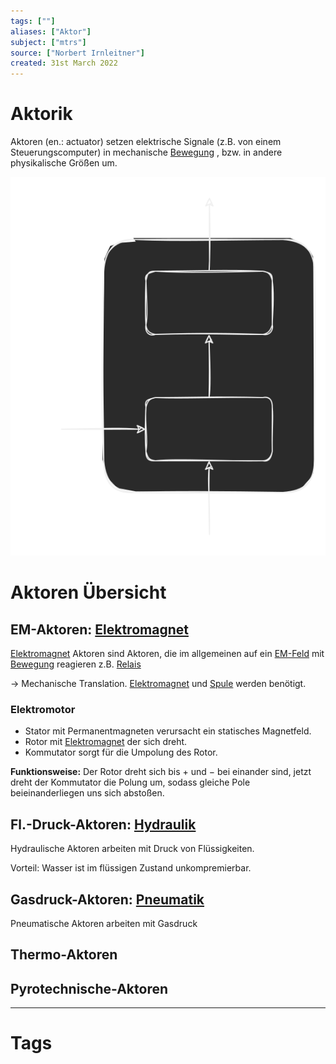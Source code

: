 ```yaml
---
tags: [""]
aliases: ["Aktor"]
subject: ["mtrs"]
source: ["Norbert Irnleitner"]
created: 31st March 2022
---
```


# Aktorik

Aktoren (en.: actuator) setzen elektrische Signale (z.B. von einem Steuerungscomputer) in mechanische [Bewegung](../physik/Kinematik.md) , bzw. in andere physikalische Größen um.

![Aktor_BSB](assets/Aktor_BSB.svg)

# Aktoren Übersicht

## EM-Aktoren: [Elektromagnet](../Physik/Elektromagnet.md)

[Elektromagnet](../Physik/Elektromagnet.md) Aktoren sind Aktoren, die im allgemeinen auf ein [EM-Feld](../Physik/Elektromagnetische%20Wellen.md) mit [Bewegung](../physik/Kinematik.md) reagieren z.B. [Relais](Relais.md)

$\rightarrow$ Mechanische Translation. [Elektromagnet](../Physik/Elektromagnet.md) und [Spule](../Elektrodynamik/Induktivitäten.md) werden benötigt.

### Elektromotor

- Stator mit Permanentmagneten verursacht ein statisches Magnetfeld.
- Rotor mit [Elektromagnet](../Physik/Elektromagnet.md) der sich dreht.
- Kommutator sorgt für die Umpolung des Rotor.

**Funktionsweise:** Der Rotor dreht sich bis $+$ und $-$ bei einander sind, jetzt dreht der Kommutator die Polung um, sodass gleiche Pole beieinanderliegen uns sich abstoßen.

## Fl.-Druck-Aktoren: [Hydraulik](Hydraulik.md)

Hydraulische Aktoren arbeiten mit Druck von Flüssigkeiten.

Vorteil: Wasser ist im flüssigen Zustand unkompremierbar.

## Gasdruck-Aktoren: [Pneumatik](Pneumatik.md)

Pneumatische Aktoren arbeiten mit Gasdruck

## Thermo-Aktoren

## Pyrotechnische-Aktoren

---

# Tags